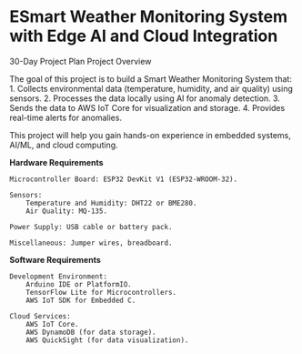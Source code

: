 # ESmart Weather Monitoring System with Edge AI and Cloud Integration
30-Day Project Plan
Project Overview

The goal of this project is to build a Smart Weather Monitoring System that:
    1. Collects environmental data (temperature, humidity, and air quality) using sensors.
    2. Processes the data locally using AI for anomaly detection.
    3. Sends the data to AWS IoT Core for visualization and storage.
    4. Provides real-time alerts for anomalies.

This project will help you gain hands-on experience in embedded systems, AI/ML, and cloud computing.

**Hardware Requirements**
    
    Microcontroller Board: ESP32 DevKit V1 (ESP32-WROOM-32).
    
    Sensors:
        Temperature and Humidity: DHT22 or BME280.
        Air Quality: MQ-135.
    
    Power Supply: USB cable or battery pack.
    
    Miscellaneous: Jumper wires, breadboard.

**Software Requirements**

    Development Environment:
        Arduino IDE or PlatformIO.
        TensorFlow Lite for Microcontrollers.
        AWS IoT SDK for Embedded C.

    Cloud Services:
        AWS IoT Core.
        AWS DynamoDB (for data storage).
        AWS QuickSight (for data visualization).
